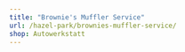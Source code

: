 ```yaml
---
title: "Brownie's Muffler Service"
url: /hazel-park/brownies-muffler-service/
shop: Autowerkstatt
---
```

